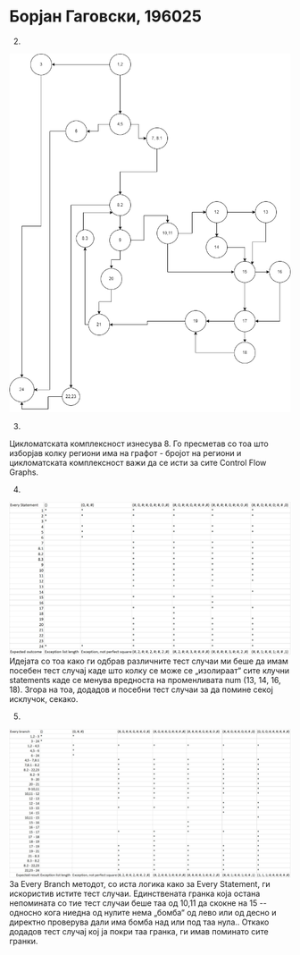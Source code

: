 # Борјан Гаговски, 196025

2. 
![Control Flow Graph](SI_2022_lab2_196025.drawio.png)

3.
Цикломатскaта комплексност изнесува 8. Го пресметав со тоа што изборјав колку региони има на графот - бројот на региони и цикломатската комплексност важи да се исти за сите Control Flow Graphs.

4.
![Every Statement Table](SI_lab2_Every_Statement.jpg)
Идејата со тоа како ги одбрав различните тест случаи ми беше да имам посебен тест случај каде што колку се може се „изолираат“ сите клучни statements каде се менува вредноста на променливата num (13, 14, 16, 18). Згора на тоа, додадов и  посебни тест случаи за да помине секој исклучок, секако.

5.
![Every Branch Table](SI_lab2_Every_Branch.jpg)
За Every Branch методот, со иста логика како за Every Statement, ги искористив истите тест случаи. Единствената гранка која остана непомината со тие тест случаи беше таа од 10,11 да скокне на 15 -- односно кога ниедна од нулите нема „бомба“ од лево или од десно и директно проверува дали има бомба над или под таа нула.. Откако додадов тест случај кој ја покри таа гранка, ги имав поминато сите гранки.
